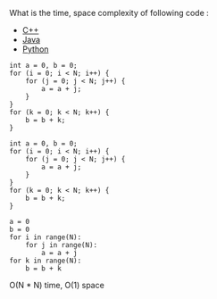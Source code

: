What is the time, space complexity of following code :

- [C++](https://www.scaler.com/academy/mentee-dashboard/class/38534/homework/problems/251?navref=cl_tt_lst_nm#cplus-251)
- [Java](https://www.scaler.com/academy/mentee-dashboard/class/38534/homework/problems/251?navref=cl_tt_lst_nm#java-251)
- [Python](https://www.scaler.com/academy/mentee-dashboard/class/38534/homework/problems/251?navref=cl_tt_lst_nm#python-251)

```
int a = 0, b = 0;
for (i = 0; i < N; i++) {
    for (j = 0; j < N; j++) {
        a = a + j;
    }
}
for (k = 0; k < N; k++) {
    b = b + k;
}
```

```
int a = 0, b = 0;
for (i = 0; i < N; i++) {
    for (j = 0; j < N; j++) {
        a = a + j;
    }
}
for (k = 0; k < N; k++) {
    b = b + k;
}
```

```
a = 0
b = 0
for i in range(N):
    for j in range(N):
        a = a + j
for k in range(N):
    b = b + k
```

O(N \* N) time, O(1) space
